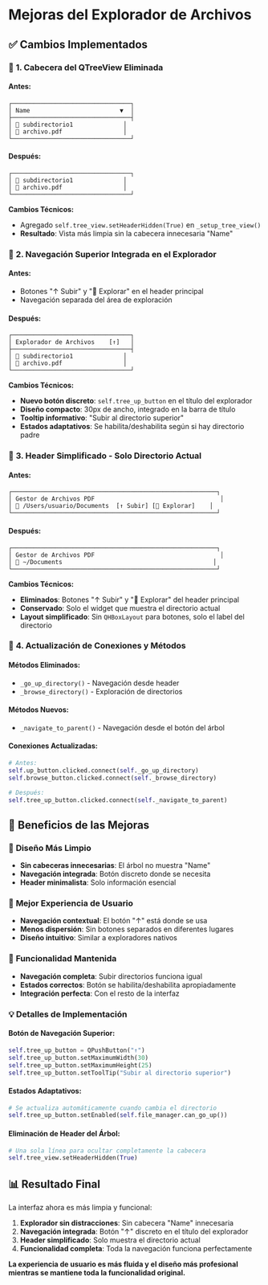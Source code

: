 # Mejoras del Explorador de Archivos

## ✅ Cambios Implementados

### 🎯 **1. Cabecera del QTreeView Eliminada**

#### Antes:
```
┌─────────────────────────────────┐
│ Name                         ▼  │
├─────────────────────────────────┤
│ 📁 subdirectorio1              │
│ 📄 archivo.pdf                 │
└─────────────────────────────────┘
```

#### Después:
```
┌─────────────────────────────────┐
│ 📁 subdirectorio1              │
│ 📄 archivo.pdf                 │
└─────────────────────────────────┘
```

**Cambios Técnicos:**
- Agregado `self.tree_view.setHeaderHidden(True)` en `_setup_tree_view()`
- **Resultado**: Vista más limpia sin la cabecera innecesaria "Name"

### 🔄 **2. Navegación Superior Integrada en el Explorador**

#### Antes:
- Botones "↑ Subir" y "📁 Explorar" en el header principal
- Navegación separada del área de exploración

#### Después:
```
┌─────────────────────────────────┐
│ Explorador de Archivos    [↑]   │
├─────────────────────────────────┤
│ 📁 subdirectorio1              │
│ 📄 archivo.pdf                 │
└─────────────────────────────────┘
```

**Cambios Técnicos:**
- **Nuevo botón discreto**: `self.tree_up_button` en el título del explorador
- **Diseño compacto**: 30px de ancho, integrado en la barra de título
- **Tooltip informativo**: "Subir al directorio superior"
- **Estados adaptativos**: Se habilita/deshabilita según si hay directorio padre

### 🧹 **3. Header Simplificado - Solo Directorio Actual**

#### Antes:
```
┌─────────────────────────────────────────────────────────┐
│ Gestor de Archivos PDF                                   │
│ 📁 /Users/usuario/Documents  [↑ Subir] [📁 Explorar]    │
└─────────────────────────────────────────────────────────┘
```

#### Después:
```
┌─────────────────────────────────────────────────────────┐
│ Gestor de Archivos PDF                                   │
│ 📁 ~/Documents                                          │
└─────────────────────────────────────────────────────────┘
```

**Cambios Técnicos:**
- **Eliminados**: Botones "↑ Subir" y "📁 Explorar" del header principal
- **Conservado**: Solo el widget que muestra el directorio actual
- **Layout simplificado**: Sin `QHBoxLayout` para botones, solo el label del directorio

### 🔧 **4. Actualización de Conexiones y Métodos**

#### Métodos Eliminados:
- `_go_up_directory()` - Navegación desde header
- `_browse_directory()` - Exploración de directorios

#### Métodos Nuevos:
- `_navigate_to_parent()` - Navegación desde el botón del árbol

#### Conexiones Actualizadas:
```python
# Antes:
self.up_button.clicked.connect(self._go_up_directory)
self.browse_button.clicked.connect(self._browse_directory)

# Después:
self.tree_up_button.clicked.connect(self._navigate_to_parent)
```

## 🎨 **Beneficios de las Mejoras**

### 📐 **Diseño Más Limpio**
- **Sin cabeceras innecesarias**: El árbol no muestra "Name"
- **Navegación integrada**: Botón discreto donde se necesita
- **Header minimalista**: Solo información esencial

### 🎯 **Mejor Experiencia de Usuario**
- **Navegación contextual**: El botón "↑" está donde se usa
- **Menos dispersión**: Sin botones separados en diferentes lugares
- **Diseño intuitivo**: Similar a exploradores nativos

### 🚀 **Funcionalidad Mantenida**
- **Navegación completa**: Subir directorios funciona igual
- **Estados correctos**: Botón se habilita/deshabilita apropiadamente
- **Integración perfecta**: Con el resto de la interfaz

### 💡 **Detalles de Implementación**

#### Botón de Navegación Superior:
```python
self.tree_up_button = QPushButton("↑")
self.tree_up_button.setMaximumWidth(30)
self.tree_up_button.setMaximumHeight(25)
self.tree_up_button.setToolTip("Subir al directorio superior")
```

#### Estados Adaptativos:
```python
# Se actualiza automáticamente cuando cambia el directorio
self.tree_up_button.setEnabled(self.file_manager.can_go_up())
```

#### Eliminación de Header del Árbol:
```python
# Una sola línea para ocultar completamente la cabecera
self.tree_view.setHeaderHidden(True)
```

## 📊 **Resultado Final**

La interfaz ahora es más limpia y funcional:

1. **Explorador sin distracciones**: Sin cabecera "Name" innecesaria
2. **Navegación integrada**: Botón "↑" discreto en el título del explorador
3. **Header simplificado**: Solo muestra el directorio actual
4. **Funcionalidad completa**: Toda la navegación funciona perfectamente

**La experiencia de usuario es más fluida y el diseño más profesional mientras se mantiene toda la funcionalidad original.**
